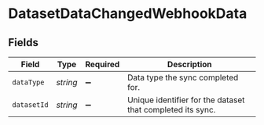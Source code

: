 # DatasetDataChangedWebhookData


## Fields

| Field                                                      | Type                                                       | Required                                                   | Description                                                |
| ---------------------------------------------------------- | ---------------------------------------------------------- | ---------------------------------------------------------- | ---------------------------------------------------------- |
| `dataType`                                                 | *string*                                                   | :heavy_minus_sign:                                         | Data type the sync completed for.                          |
| `datasetId`                                                | *string*                                                   | :heavy_minus_sign:                                         | Unique identifier for the dataset that completed its sync. |